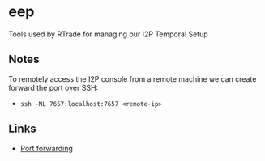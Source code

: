# eep

Tools used by RTrade for managing our I2P Temporal Setup

## Notes

To remotely access the I2P console from a remote machine we can create forward the port over SSH:

* `ssh -NL 7657:localhost:7657 <remote-ip>`

## Links

* [Port forwarding](http://127.0.0.1:7657/confignet)